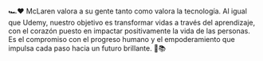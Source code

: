 🏎️❤️ McLaren valora a su gente tanto como valora la tecnología. Al igual que Udemy, nuestro objetivo es transformar vidas a través del aprendizaje, con el corazón puesto en impactar positivamente la vida de las personas. Es el compromiso con el progreso humano y el empoderamiento que impulsa cada paso hacia un futuro brillante. 🌟📚
